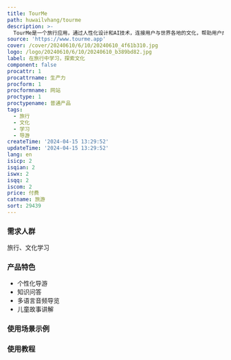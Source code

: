 ```yaml
---
title: TourMe
path: huwailvhang/tourme
description: >-
  TourMe是一个旅行应用，通过人性化设计和AI技术，连接用户与世界各地的文化，帮助用户成为自己的导游。用户可以根据自己的兴趣和学习风格，快速获取到符合自己偏好的旅行内容，包括导游、知识问答等。TourMe提供英语和西班牙语的音频导览，还有针对儿童的故事讲解。用户可以通过TourMe探索全球的城市和国家，学习和体验不同文化。TourMe有免费和付费的会员服务。
source: 'https://www.tourme.app'
cover: /cover/20240610/6/10/20240610_4f61b310.jpg
logo: /logo/20240610/6/10/20240610_b389bd82.jpg
label: 在旅行中学习，探索文化
component: false
procattr: 1
procattrname: 生产力
procform: 1
procformname: 网站
proctype: 1
proctypename: 普通产品
tags:
  - 旅行
  - 文化
  - 学习
  - 导游
createTime: '2024-04-15 13:29:52'
updateTime: '2024-04-15 13:29:52'
lang: en
isicp: 2
isqian: 2
iswx: 2
isqq: 2
iscom: 2
price: 付费
catname: 旅游
sort: 29439
---
```




### 需求人群
旅行、文化学习

### 产品特色
* 个性化导游
* 知识问答
* 多语言音频导览
* 儿童故事讲解

### 使用场景示例


### 使用教程


  
